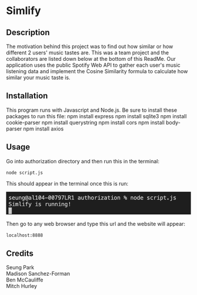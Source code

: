 # Simlify

## Description

The motivation behind this project was to find out how similar or how different 2 users' music tastes are. This was a team project and the collaborators
are listed down below at the bottom of this ReadMe. Our application uses the public Spotify Web API to gather each user's music listening data and implement
the Cosine Similarity formula to calculate how similar your music taste is.


## Installation

This program runs with Javascript and Node.js. Be sure to install these packages to run this file:
    npm install express
    npm install sqlite3
    npm install cookie-parser
    npm install querystring
    npm install cors
    npm install body-parser
    npm install axios

## Usage

Go into authorization directory and then run this in the terminal:

    node script.js  

This should appear in the terminal once this is run:  

![Alt text](/assets/images/terminal.png?raw=true )

Then go to any web browser and type this url and the website will appear:

    localhost:8888

## Credits 

Seung Park  
Madison Sanchez-Forman  
Ben McCauliffe  
Mitch Hurley
